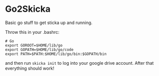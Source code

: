 # Go2Skicka

Basic go stuff to get sticka up and running.

Throw this in your .bashrc:

```
# Go
export GOROOT=$HOME/lib/go
export GOPATH=$HOME/lib/go/code
export PATH=$PATH:$HOME/lib/go/bin:$GOPATH/bin
```

and then run `skicka init` to log into your google drive account. After that everything should work!
